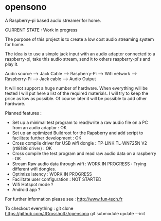 opensono
========

A Raspberry-pi based audio streamer for home.

CURRENT STATE : Work in progress


The purpose of this project is to create a low cost audio streaming system for home.

The idea is to use a simple jack input with an audio adaptor connected to a raspberry-pi, take this audio stream, send it to others raspberry-pi's and play it.

Audio source --> Jack Cable --> Raspberry-Pi --> Wifi network --> Raspberry-Pi --> Jack cable --> Audio Output

It will not support a huge number of hardware. When everything will be tested I will put here a list of the required materials. I will try to keep the price as low as possible. Of course later it will be possible to add other hardware.


Planned features :
- Set up a minimal test program to read/write a raw audio file on a PC from an audio adaptor : OK
- Set up an optimized Buildroot for the Rapsberry and add script to facilitate further development : OK
- Cross compile driver for USB wifi dongle  : TP-LINK TL-WN725N V2 (rtl8188 driver) : OK
- Cross compile the test program and read raw audio data on a raspberry : OK
- Stream Raw audio data through wifi :  WORK IN PROGRESS : Trying different wifi dongles. 
- Optimize latency : WORK IN PROGRESS
- Facilitate user configuration  : NOT STARTED
- Wifi Hotspot mode ?
- Android app ?

For further information please see : http://www.fun-tech.fr



To checkout everything :
git clone https://github.com/JGrossholtz/opensono
git submodule update --init

